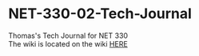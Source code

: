 # NET-330-02-Tech-Journal
Thomas's Tech Journal for NET 330  
The wiki is located on the wiki [HERE](https://github.com/fearherbs1/SEC-330-02-Tech-Journal/wiki)
